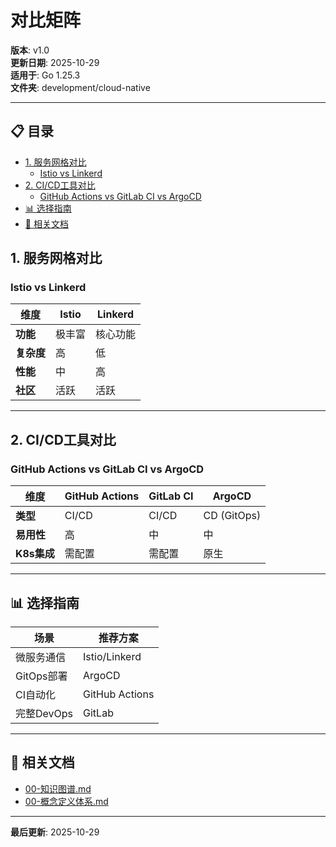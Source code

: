 ﻿# 对比矩阵

**版本**: v1.0  
**更新日期**: 2025-10-29  
**适用于**: Go 1.25.3  
**文件夹**: development/cloud-native

---

## 📋 目录


- [1. 服务网格对比](#1.-服务网格对比)
  - [Istio vs Linkerd](#istio-vs-linkerd)
- [2. CI/CD工具对比](#2.-cicd工具对比)
  - [GitHub Actions vs GitLab CI vs ArgoCD](#github-actions-vs-gitlab-ci-vs-argocd)
- [📊 选择指南](#选择指南)
- [🔗 相关文档](#相关文档)

## 1. 服务网格对比

### Istio vs Linkerd

| 维度 | Istio | Linkerd |
|------|-------|---------|
| **功能** | 极丰富 | 核心功能 |
| **复杂度** | 高 | 低 |
| **性能** | 中 | 高 |
| **社区** | 活跃 | 活跃 |

---

## 2. CI/CD工具对比

### GitHub Actions vs GitLab CI vs ArgoCD

| 维度 | GitHub Actions | GitLab CI | ArgoCD |
|------|---------------|-----------|--------|
| **类型** | CI/CD | CI/CD | CD (GitOps) |
| **易用性** | 高 | 中 | 中 |
| **K8s集成** | 需配置 | 需配置 | 原生 |

---

## 📊 选择指南

| 场景 | 推荐方案 |
|------|---------|
| 微服务通信 | Istio/Linkerd |
| GitOps部署 | ArgoCD |
| CI自动化 | GitHub Actions |
| 完整DevOps | GitLab |

---

## 🔗 相关文档

- [00-知识图谱.md](./00-知识图谱.md)
- [00-概念定义体系.md](./00-概念定义体系.md)

---

**最后更新**: 2025-10-29

